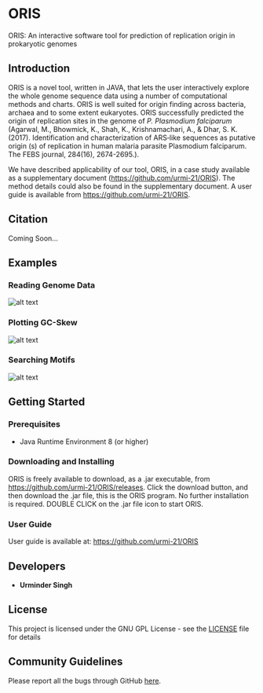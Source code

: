 # ORIS
ORIS: An interactive software tool for prediction of replication origin in prokaryotic genomes

## Introduction
ORIS is a novel tool, written in JAVA, that lets the user interactively explore the whole genome sequence data using a number of computational methods and charts. ORIS is well suited for origin finding across bacteria, archaea and to some extent eukaryotes. ORIS successfully predicted the origin of replication sites in the genome of *P. Plasmodium falciparum* (Agarwal, M., Bhowmick, K., Shah, K., Krishnamachari, A., & Dhar, S. K. (2017). Identification and characterization of ARS‐like sequences as putative origin (s) of replication in human malaria parasite Plasmodium falciparum. The FEBS journal, 284(16), 2674-2695.).

We have described applicability of our tool, ORIS, in a case study available as a supplementary document (https://github.com/urmi-21/ORIS). The method details could also be found in the supplementary document. A user guide is available from https://github.com/urmi-21/ORIS.

## Citation
Coming Soon...


## Examples


### Reading Genome Data
![alt text](https://github.com/urmi-21/ORIS/blob/master/figures/open.gif)


### Plotting GC-Skew
![alt text](https://github.com/urmi-21/ORIS/blob/master/figures/GCskew.gif)

### Searching Motifs
![alt text](https://github.com/urmi-21/ORIS/blob/master/figures/DnaASearch.gif)


## Getting Started

### Prerequisites

* Java Runtime Environment 8 (or higher)



### Downloading and Installing

ORIS is freely available to download, as a .jar executable, from https://github.com/urmi-21/ORIS/releases. Click the download button, and then download the .jar file, this is the ORIS program. No further installation is required.
DOUBLE CLICK on the .jar file icon to start ORIS.

### User Guide
User guide is available at: https://github.com/urmi-21/ORIS

## Developers

* **Urminder Singh**



## License

This project is licensed under the GNU GPL License - see the [LICENSE](LICENSE) file for details

## Community Guidelines
Please report all the bugs through GitHub [here](https://github.com/urmi-21/ORIS/issues).
